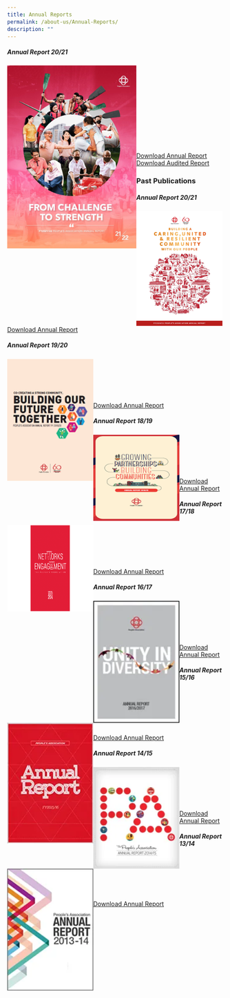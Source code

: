 ```yaml
---
title: Annual Reports
permalink: /about-us/Annual-Reports/
description: ""
---
```

#####  Annual Report 20/21


<img style="width:300px" align="left" src="/images/About%20Us/Annual%20Reports/PA%20AR%202122.png">

<br><br><br>
<br><br><br><br><br><br><br><br>

[Download Annual Report ](https://go.gov.sg/pa-annual-report-2122)<br>
[Download Audited Report](/files/About%20Us/Annual%20Reports/Financial%20Statement%202122.pdf)
<br>
### Past Publications

##### Annual Report 20/21



<img style="width:200px"  align="left" src="/images/About%20Us/Annual%20Reports/AR20.png"><br><br><br><br><br>

[Download Annual Report](https://go.gov.sg/pa-annual-report-2021)

##### Annual Report 19/20



<img style="width:200px"  align="left" src="/images/About%20Us/Annual%20Reports/AR19.png"><br><br><br><br><br>

[Download Annual Report](/files/About%20Us/Annual%20Reports/pa-annual-report-1920.pdf)			

##### Annual Report 18/19


<img style="height:200px;width:200px" align="left" src="/images/About%20Us/Annual%20Reports/AR18.png"><br><br><br><br><br>

[Download Annual Report]( https://go.gov.sg/pa-annual-report-1819)

##### Annual Report 17/18

<img style="height:200px;width:200px"   align="left" src="/images/About%20Us/Annual%20Reports/AR17.png"><br><br><br><br><br>

[Download Annual Report](/files/About%20Us/Annual%20Reports/pa-annual-report-1718.pdf)
##### Annual Report 16/17


<img style="width:200px"  align="left" src="/images/About%20Us/Annual%20Reports/AR16.png"><br><br><br><br><br>

[Download Annual Report](/files/About%20Us/Annual%20Reports/pa-annual-report-1617.pdf)
##### Annual Report 15/16


<img style="width:200px" align="left" src="/images/About%20Us/Annual%20Reports/AR15.png"><br><br><br><br><br>
																					 
[Download Annual Report](/files/About%20Us/Annual%20Reports/pa-annual-report-1516.pdf)

##### Annual Report 14/15


<img style="width:200px" align="left" src="/images/About%20Us/Annual%20Reports/AR14.png"><br><br><br><br><br>

[Download Annual Report](/files/About%20Us/Annual%20Reports/pa-annual-report-1415.pdf)

##### Annual Report 13/14



<img style="width:200px" align="left" src="/images/About%20Us/Annual%20Reports/AR13.png"><br><br><br><br><br>

[Download Annual Report](/files/About%20Us/Annual%20Reports/pa-annual-report-1314.pdf)